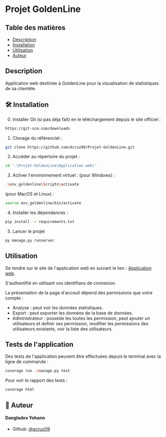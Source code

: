 # Projet GoldenLine

## Table des matières
- [Description](#description)
- [Installation](#%EF%B8%8F-installation)
- [Utilisation](#utilisation)
- [Auteur](#-auteur)


## Description
Application web destinée à GoldenLine pour la visualisation de statistiques de sa clientèle.   



## 🛠️ Installation
0. Installer Git (si pas déja fait) en le téléchargement depuis le site officiel :
```bash
https://git-scm.com/downloads 
```
1. Clonage du référenciel :
```bash
git clone https://github.com/Acruz09/Projet-GoldenLine.git
```
2. Accéder au répertoire du projet :
```bash
cd '.\Projet-GoldenLine\Application web\' 
```
3. Activer l'environnement virtuel :
(pour Windows) :
```bash
.\env_goldenline\Scripts\activate
```
(pour MacOS et Linux) :
```bash
source env_goldenline/bin/activate
```
4. Installer les dépendances :
```bash
pip install -r requirements.txt
```
5. Lancer le projet
```bash
py manage.py runserver
```
        
## Utilisation
Se rendre sur le site de l'application web en suivant le lien :
[Application web](https://acruz19.pythonanywhere.com/).

S'authentifié en utilisant vos identifians de connexion.

La présentation de la page d'acceuil dépend des permissions que votre compte :
- Analyse : peut voir les données statistiques.
- Export : peut exporter les données de la base de données.
- Administrateur : possède les toutes les permission, peut ajouter un utilisateurs et definir ses permission, modifier les permissions des utilisateurs existants, voir la liste des utilisateurs.

## Tests de l'application
Des tests de l'application peuvent être effectuées depuis le terminal avec la ligne de commande :
```bash
coverage run .\manage.py test
```
Pour voir le rapport des tests : 
```bash
coverage html
```

## 🙇 Auteur
#### Danglades Yohann
- Github: [@acruz09](https://github.com/Acruz09)
